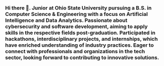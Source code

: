 ### Hi there 👋. Junior at Ohio State University pursuing a B.S. in Computer Science & Engineering with a focus on Artificial Intelligence and Data Analytics. Passionate about cybersecurity and software development, aiming to apply skills in the respective fields post-graduation. Participated in hackathons, interdisciplinary projects, and internships, which have enriched understanding of industry practices. Eager to connect with professionals and organizations in the tech sector, looking forward to contributing to innovative solutions.

<!--
**jeevanadella/jeevanadella** is a ✨ _special_ ✨ repository because its `README.md` (this file) appears on your GitHub profile.

Here are some ideas to get you started:

- 🔭 I’m currently working on ...
- 🌱 I’m currently learning ...
- 👯 I’m looking to collaborate on ...
- 🤔 I’m looking for help with ...
- 💬 Ask me about ...
- 📫 How to reach me: ...
- 😄 Pronouns: ...
- ⚡ Fun fact: ...
-->
